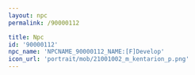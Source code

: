 ```yaml
---
layout: npc
permalink: /90000112

title: Npc
id: '90000112'
npc_name: 'NPCNAME_90000112_NAME:[F]Develop'
icon_url: 'portrait/mob/21001002_m_kentarion_p.png'
---
```

